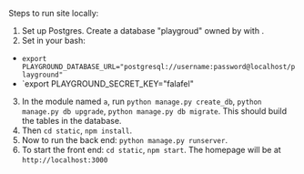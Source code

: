 Steps to run site locally:
1. Set up Postgres. Create a database "playgroud" owned by <username> with <password>.
2. Set in your bash: 
  - `export PLAYGROUND_DATABASE_URL="postgresql://username:password@localhost/playground"`
  - `export PLAYGROUND_SECRET_KEY="falafel"
3. In the module named `a`, run `python manage.py create_db`, `python manage.py db upgrade`, `python manage.py db migrate`. This should build the tables in the database.
4. Then `cd static`, `npm install`.
5. Now to run the back end: `python manage.py runserver`.
6. To start the front end: `cd static`, `npm start`. The homepage will be at `http://localhost:3000`
